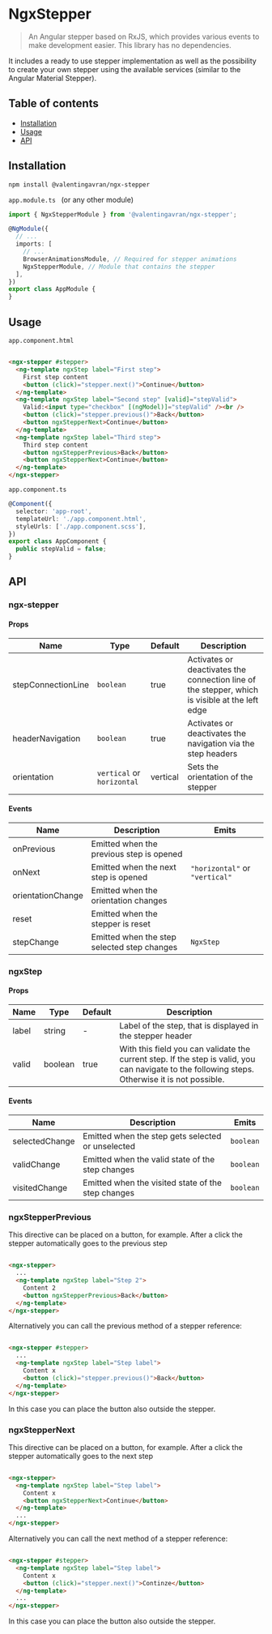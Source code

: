 # NgxStepper

> An Angular stepper based on RxJS, which provides various events to make development easier.
> This library has no dependencies.

It includes a ready to use stepper implementation as well as the possibility to create your own stepper using the
available services (similar to the Angular Material Stepper).

## Table of contents

* [Installation](#installation)
* [Usage](#usage)
* [API](#api)

## Installation

```shell
npm install @valentingavran/ngx-stepper
```

`app.module.ts ` (or any other module)

```typescript
import { NgxStepperModule } from '@valentingavran/ngx-stepper';

@NgModule({
  // ...
  imports: [
    // ...
    BrowserAnimationsModule, // Required for stepper animations
    NgxStepperModule, // Module that contains the stepper
  ],
})
export class AppModule {
}
```

## Usage

`app.component.html`

```html

<ngx-stepper #stepper>
  <ng-template ngxStep label="First step">
    First step content
    <button (click)="stepper.next()">Continue</button>
  </ng-template>
  <ng-template ngxStep label="Second step" [valid]="stepValid">
    Valid:<input type="checkbox" [(ngModel)]="stepValid" /><br />
    <button (click)="stepper.previous()">Back</button>
    <button ngxStepperNext>Continue</button>
  </ng-template>
  <ng-template ngxStep label="Third step">
    Third step content
    <button ngxStepperPrevious>Back</button>
    <button ngxStepperNext>Continue</button>
  </ng-template>
</ngx-stepper>

```

`app.component.ts`

```typescript
@Component({
  selector: 'app-root',
  templateUrl: './app.component.html',
  styleUrls: ['./app.component.scss'],
})
export class AppComponent {
  public stepValid = false;
}
```

## API

### ngx-stepper

#### Props

| Name               | Type                       | Default  | Description                                                                                    |
|--------------------|----------------------------|----------|------------------------------------------------------------------------------------------------|
| stepConnectionLine | `boolean`                  | true     | Activates or deactivates the connection line of the stepper, which is visible at the left edge |
| headerNavigation   | `boolean`                  | true     | Activates or deactivates the navigation via the step headers                                   |
| orientation        | `vertical` or `horizontal` | vertical | Sets the orientation of the stepper                                                            |

#### Events

| Name              | Description                                 | Emits                          |
|-------------------|---------------------------------------------|--------------------------------|
| onPrevious        | Emitted when the previous step is opened    |                                |
| onNext            | Emitted when the next step is opened        | `"horizontal"` or `"vertical"` |
| orientationChange | Emitted when the orientation changes        |                                |
| reset             | Emitted when the stepper is reset           |                                |
| stepChange        | Emitted when the step selected step changes | `NgxStep`                      |

### ngxStep

#### Props

| Name  | Type    | Default | Description                                                                                                                                     |
|-------|---------|---------|-------------------------------------------------------------------------------------------------------------------------------------------------|
| label | string  | -       | Label of the step, that is displayed in the stepper header                                                                                      |
| valid | boolean | true    | With this field you can validate the current step. If the step is valid, you can navigate to the following steps. Otherwise it is not possible. |

#### Events

| Name           | Description                                        | Emits     |
|----------------|----------------------------------------------------|-----------|
| selectedChange | Emitted when the step gets selected or unselected  | `boolean` |
| validChange    | Emitted when the valid state of the step changes   | `boolean` |
| visitedChange  | Emitted when the visited state of the step changes | `boolean` |

### ngxStepperPrevious

This directive can be placed on a button, for example. After a click the stepper automatically goes to the previous step

```html

<ngx-stepper>
  ...
  <ng-template ngxStep label="Step 2">
    Content 2
    <button ngxStepperPrevious>Back</button>
  </ng-template>
</ngx-stepper>
```

Alternatively you can call the previous method of a stepper reference:

```html

<ngx-stepper #stepper>
  ...
  <ng-template ngxStep label="Step label">
    Content x
    <button (click)="stepper.previous()">Back</button>
  </ng-template>
</ngx-stepper>
```

In this case you can place the button also outside the stepper.

### ngxStepperNext

This directive can be placed on a button, for example. After a click the stepper automatically goes to the next step

```html

<ngx-stepper>
  <ng-template ngxStep label="Step label">
    Content x
    <button ngxStepperNext>Continue</button>
  </ng-template>
  ...
</ngx-stepper>
```

Alternatively you can call the next method of a stepper reference:

```html

<ngx-stepper #stepper>
  <ng-template ngxStep label="Step label">
    Content x
    <button (click)="stepper.next()">Continze</button>
  </ng-template>
  ...
</ngx-stepper>
```

In this case you can place the button also outside the stepper.
